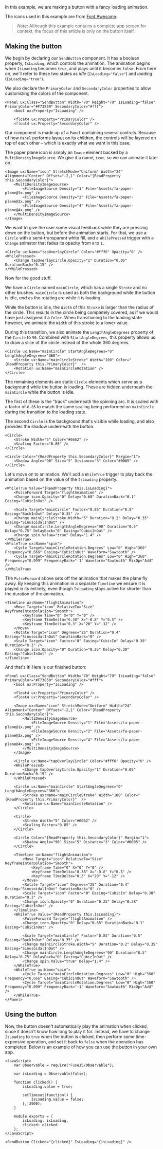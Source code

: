 In this example, we are making a button with a fancy loading animation.

The icons used in this example are from [Font Awesome](http://fontawesome.io/).

> *Note:* Although this example contains a complete app screen for context, the focus of this article is only on the button itself.

## Making the button

We begin by declaring our `SendButton` component.
It has a boolean property, `IsLoading`, which controls the animation.
The animation begins when `IsLoading` becomes `true`, and plays until it becomes `false`.
From here on, we'll refer to these two states as *idle* (`IsLoading="false"`) and *loading*  (`IsLoading="true"`).

We also declare the `PrimaryColor` and `SecondaryColor` properties to allow customizing the colors of the component.

<!-- snippet-begin:code/SendButton.ux:Declaration -->

```
<Panel ux:Class="SendButton" Width="70" Height="70" IsLoading="false" PrimaryColor="#F73859" SecondaryColor="#fff">
    <bool ux:Property="IsLoading" />
    
    <float4 ux:Property="PrimaryColor" />
    <float4 ux:Property="SecondaryColor" />
```

<!-- snippet-end -->

Our component is made up of a `Panel` containing several controls.
Because of how `Panel` performs layout on its children, the controls will be layered on top of each other – which is exactly what we want in this case.


The paper plane icon is simply an `Image` element backed by a `MultiDensityImageSource`.
We give it a name, `icon`, so we can animate it later on.

<!-- snippet-begin:code/SendButton.ux:Icon -->

```
<Image ux:Name="icon" StretchMode="Uniform" Width="24" Alignment="Center" Offset="-2,1" Color="{ReadProperty this.SecondaryColor}">
    <MultiDensityImageSource>
        <FileImageSource Density="1" File="Assets/fa-paper-plane@1x.png" />
        <FileImageSource Density="2" File="Assets/fa-paper-plane@2x.png" />
        <FileImageSource Density="4" File="Assets/fa-paper-plane@4x.png" />
    </MultiDensityImageSource>
</Image>
```

<!-- snippet-end -->

We want to give the user some visual feedback while they are pressing down on the button, but before the animation starts.
For that, we use a `Circle` with a semi-transparent white fill, and a `WhilePressed` trigger with a `Change` animator that fades its opacity from `0` to `1`.

<!-- snippet-begin:code/SendButton.ux:TapOverlayCircle -->

```
<Circle ux:Name="tapOverlayCircle" Color="#fff6" Opacity="0" />
<WhilePressed>
    <Change tapOverlayCircle.Opacity="1" Duration="0.05" DurationBack="0.15" />
</WhilePressed>
```

<!-- snippet-end -->

Now for the good stuff.

We have a `Circle` named `mainCircle`, which has a single `Stroke` and no other brushes.
`mainCircle` is used as both the background while the button is idle, *and* as the rotating arc while it is loading.

While the button is idle, the `Width` of this `Stroke` is larger than the radius of the circle.
This results in the circle being completely covered, as if we would have just assigned it a `Color`.
When transitioning to the loading state however, we animate the `Width` of this stroke to a lower value.

During this transition, we also animate the `LengthAngleDegrees` property of the `Circle` to `90`.
Combined with `StartAngleDegrees`, this property allows us to draw a slice of the circle instead of the whole 360 degrees.

<!-- snippet-begin:code/SendButton.ux:MainCircle -->

```
<Circle ux:Name="mainCircle" StartAngleDegrees="0" LengthAngleDegrees="360">
    <Stroke ux:Name="mainCircleStroke" Width="100" Color="{ReadProperty this.PrimaryColor}"  />
    <Rotation ux:Name="mainCircleRotation" />
</Circle>
```

<!-- snippet-end -->

The remaining elements are static `Circle` elements which serve as a background while the button is loading.
These are hidden underneath the `mainCircle` while the button is idle.

The first of these is the "track" underneath the spinning arc.
It is scaled with a factor of `0.85` to match the same scaling being performed on `mainCircle` during the transition to the loading state.

The second `Circle` is the background that's visible while loading, and also provides the shadow underneath the button.

<!-- snippet-begin:code/SendButton.ux:StaticBackgroundCircles -->

```
<Circle>
    <Stroke Width="5" Color="#6662" />
    <Scaling Factor="0.85" />
</Circle>

<Circle Color="{ReadProperty this.SecondaryColor}" Margin="1">
    <Shadow Angle="90" Size="5" Distance="3" Color="#0005" />
</Circle>
```

<!-- snippet-end -->

Let's move on to animation.
We'll add a `WhileTrue` trigger to play back the animation based on the value of the `IsLoading` property.

<!-- snippet-begin:code/SendButton.ux:WhileTrue -->

```
<WhileTrue Value="{ReadProperty this.IsLoading}">
    <PulseForward Target="flightAnimation" />
    <Change icon.Opacity="0" Delay="0.68" DurationBack="0.1" Easing="CubicInOut" />
    
    <Scale Target="mainCircle" Factor="0.85" Duration="0.5" Easing="BackInOut" Delay="0.35" />
    <Change mainCircleStroke.Width="5" Duration="0.2" Delay="0.35" Easing="SinusoidalInOut" />
    <Change mainCircle.LengthAngleDegrees="90" Duration="0.5" Delay="0.75" DelayBack="0" Easing="CubicInOut" />
    <Change spin.Value="true" Delay="1.4" />
</WhileTrue>
<WhileTrue ux:Name="spin">
    <Cycle Target="mainCircleRotation.Degrees" Low="0" High="360" Frequency="0.666" Easing="CubicInOut" Waveform="Sawtooth" />
    <Cycle Target="mainCircleRotation.Degrees" Low="0" High="360" Frequency="0.999" FrequencyBack="-1" Waveform="Sawtooth" MixOp="Add" />
</WhileTrue>
```

<!-- snippet-end -->

The `PulseForward` above sets off the animation that makes the plane fly away.
By keeping this animation in a separate `Timeline` we ensure it is played in its entirety, even though `IsLoading` stays active for shorter than the duration of the animation.

<!-- snippet-begin:code/SendButton.ux:FlightAnimation -->

```
<Timeline ux:Name="flightAnimation">
    <Move Target="icon" RelativeTo="Size" KeyframeInterpolation="Smooth">
        <Keyframe Time="0" X="0" Y="0" />
        <Keyframe TimeDelta="0.38" X="-0.8" Y="0.5" />
        <Keyframe TimeDelta="0.3" X="20" Y="-12" />
    </Move>
    <Rotate Target="icon" Degrees="25" Duration="0.4" Easing="SinusoidalInOut" DurationBack="0" />
    <Scale Target="icon" Factor="0" Easing="CubicIn" Delay="0.38" Duration="0.3" />
    <Change icon.Opacity="0" Duration="0.25" Delay="0.38" Easing="CubicInOut" />
</Timeline>
```

<!-- snippet-end -->

And that's it! Here is our finished button:

<!-- snippet-begin:code/SendButton.ux:SendButton -->

```
<Panel ux:Class="SendButton" Width="70" Height="70" IsLoading="false" PrimaryColor="#F73859" SecondaryColor="#fff">
    <bool ux:Property="IsLoading" />
    
    <float4 ux:Property="PrimaryColor" />
    <float4 ux:Property="SecondaryColor" />

    <Image ux:Name="icon" StretchMode="Uniform" Width="24" Alignment="Center" Offset="-2,1" Color="{ReadProperty this.SecondaryColor}">
        <MultiDensityImageSource>
            <FileImageSource Density="1" File="Assets/fa-paper-plane@1x.png" />
            <FileImageSource Density="2" File="Assets/fa-paper-plane@2x.png" />
            <FileImageSource Density="4" File="Assets/fa-paper-plane@4x.png" />
        </MultiDensityImageSource>
    </Image>
    
    <Circle ux:Name="tapOverlayCircle" Color="#fff6" Opacity="0" />
    <WhilePressed>
        <Change tapOverlayCircle.Opacity="1" Duration="0.05" DurationBack="0.15" />
    </WhilePressed>
    
    <Circle ux:Name="mainCircle" StartAngleDegrees="0" LengthAngleDegrees="360">
        <Stroke ux:Name="mainCircleStroke" Width="100" Color="{ReadProperty this.PrimaryColor}"  />
        <Rotation ux:Name="mainCircleRotation" />
    </Circle>
    
    <Circle>
        <Stroke Width="5" Color="#6662" />
        <Scaling Factor="0.85" />
    </Circle>

    <Circle Color="{ReadProperty this.SecondaryColor}" Margin="1">
        <Shadow Angle="90" Size="5" Distance="3" Color="#0005" />
    </Circle>
    
    <Timeline ux:Name="flightAnimation">
        <Move Target="icon" RelativeTo="Size" KeyframeInterpolation="Smooth">
            <Keyframe Time="0" X="0" Y="0" />
            <Keyframe TimeDelta="0.38" X="-0.8" Y="0.5" />
            <Keyframe TimeDelta="0.3" X="20" Y="-12" />
        </Move>
        <Rotate Target="icon" Degrees="25" Duration="0.4" Easing="SinusoidalInOut" DurationBack="0" />
        <Scale Target="icon" Factor="0" Easing="CubicIn" Delay="0.38" Duration="0.3" />
        <Change icon.Opacity="0" Duration="0.25" Delay="0.38" Easing="CubicInOut" />
    </Timeline>
    <WhileTrue Value="{ReadProperty this.IsLoading}">
        <PulseForward Target="flightAnimation" />
        <Change icon.Opacity="0" Delay="0.68" DurationBack="0.1" Easing="CubicInOut" />
        
        <Scale Target="mainCircle" Factor="0.85" Duration="0.5" Easing="BackInOut" Delay="0.35" />
        <Change mainCircleStroke.Width="5" Duration="0.2" Delay="0.35" Easing="SinusoidalInOut" />
        <Change mainCircle.LengthAngleDegrees="90" Duration="0.5" Delay="0.75" DelayBack="0" Easing="CubicInOut" />
        <Change spin.Value="true" Delay="1.4" />
    </WhileTrue>
    <WhileTrue ux:Name="spin">
        <Cycle Target="mainCircleRotation.Degrees" Low="0" High="360" Frequency="0.666" Easing="CubicInOut" Waveform="Sawtooth" />
        <Cycle Target="mainCircleRotation.Degrees" Low="0" High="360" Frequency="0.999" FrequencyBack="-1" Waveform="Sawtooth" MixOp="Add" />
    </WhileTrue>
</Panel>
```

<!-- snippet-end -->

## Using the button

Now, the button doesn't automatically play the animation when clicked, since it doesn't know how long to play it for.
Instead, we have to change `IsLoading` to `true` when the button is clicked, then perform some time-expensive operation, and set it back to `false` when the operation has completed.
Below is an example of how you can use the button in your own app.

```
<JavaScript>
    var Observable = require("FuseJS/Observable");
    
    var isLoading = Observable(false);
    
    function clicked() {
        isLoading.value = true;
        
        setTimeout(function() {
            isLoading.value = false;
        }, 3000);
    }
    
    module.exports = {
        isLoading: isLoading,
        clicked: clicked
    };
</JavaScript>

<SendButton Clicked="{clicked}" IsLoading="{isLoading}" />
```

